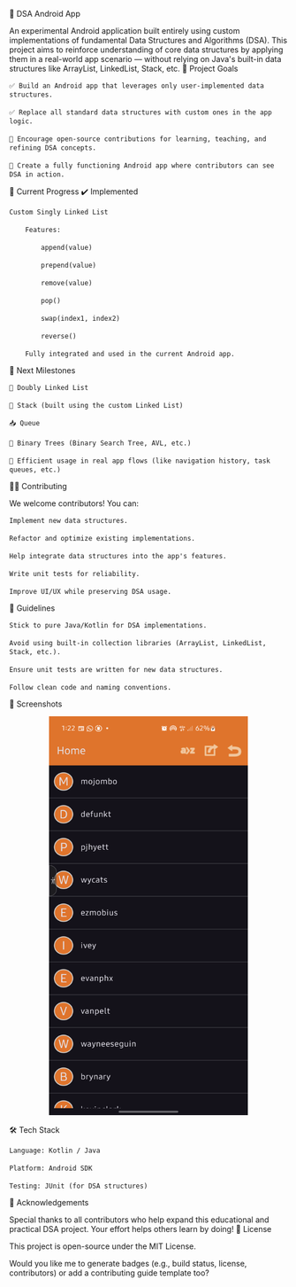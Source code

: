 📱 DSA Android App

An experimental Android application built entirely using custom implementations of fundamental Data Structures and Algorithms (DSA). This project aims to reinforce understanding of core data structures by applying them in a real-world app scenario — without relying on Java's built-in data structures like ArrayList, LinkedList, Stack, etc.
🚀 Project Goals

    ✅ Build an Android app that leverages only user-implemented data structures.

    ✅ Replace all standard data structures with custom ones in the app logic.

    📌 Encourage open-source contributions for learning, teaching, and refining DSA concepts.

    📱 Create a fully functioning Android app where contributors can see DSA in action.

📂 Current Progress
✔️ Implemented

    Custom Singly Linked List

        Features:

            append(value)

            prepend(value)

            remove(value)

            pop()

            swap(index1, index2)

            reverse()

        Fully integrated and used in the current Android app.

🧭 Next Milestones

    🔁 Doubly Linked List

    🧱 Stack (built using the custom Linked List)

    📥 Queue

    🌳 Binary Trees (Binary Search Tree, AVL, etc.)

    🧠 Efficient usage in real app flows (like navigation history, task queues, etc.)

👨‍💻 Contributing

We welcome contributors! You can:

    Implement new data structures.

    Refactor and optimize existing implementations.

    Help integrate data structures into the app's features.

    Write unit tests for reliability.

    Improve UI/UX while preserving DSA usage.

📌 Guidelines

    Stick to pure Java/Kotlin for DSA implementations.

    Avoid using built-in collection libraries (ArrayList, LinkedList, Stack, etc.).

    Ensure unit tests are written for new data structures.

    Follow clean code and naming conventions.

📸 Screenshots
<p align="center">
  <img src="media/Screenshot_20250708_012307.png" alt="Main Screen" width="360" height="720">
</p>

🛠️ Tech Stack

    Language: Kotlin / Java

    Platform: Android SDK

    Testing: JUnit (for DSA structures)

🤝 Acknowledgements

Special thanks to all contributors who help expand this educational and practical DSA project. Your effort helps others learn by doing!
📄 License

This project is open-source under the MIT License.

Would you like me to generate badges (e.g., build status, license, contributors) or add a contributing guide template too?